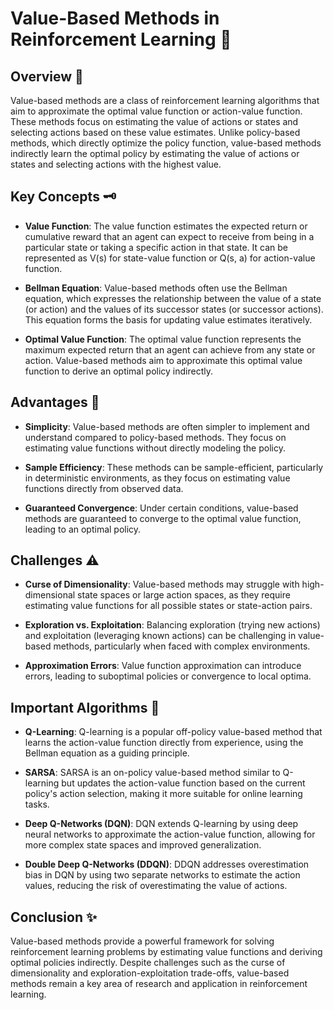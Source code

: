 # Value-Based Methods in Reinforcement Learning 🎯

## Overview 🌟

Value-based methods are a class of reinforcement learning algorithms that aim to approximate the optimal value function or action-value function. These methods focus on estimating the value of actions or states and selecting actions based on these value estimates. Unlike policy-based methods, which directly optimize the policy function, value-based methods indirectly learn the optimal policy by estimating the value of actions or states and selecting actions with the highest value.

## Key Concepts 🗝️

- **Value Function**: The value function estimates the expected return or cumulative reward that an agent can expect to receive from being in a particular state or taking a specific action in that state. It can be represented as V(s) for state-value function or Q(s, a) for action-value function.

- **Bellman Equation**: Value-based methods often use the Bellman equation, which expresses the relationship between the value of a state (or action) and the values of its successor states (or successor actions). This equation forms the basis for updating value estimates iteratively.

- **Optimal Value Function**: The optimal value function represents the maximum expected return that an agent can achieve from any state or action. Value-based methods aim to approximate this optimal value function to derive an optimal policy indirectly.

## Advantages 🌈

- **Simplicity**: Value-based methods are often simpler to implement and understand compared to policy-based methods. They focus on estimating value functions without directly modeling the policy.

- **Sample Efficiency**: These methods can be sample-efficient, particularly in deterministic environments, as they focus on estimating value functions directly from observed data.

- **Guaranteed Convergence**: Under certain conditions, value-based methods are guaranteed to converge to the optimal value function, leading to an optimal policy.

## Challenges ⚠️

- **Curse of Dimensionality**: Value-based methods may struggle with high-dimensional state spaces or large action spaces, as they require estimating value functions for all possible states or state-action pairs.

- **Exploration vs. Exploitation**: Balancing exploration (trying new actions) and exploitation (leveraging known actions) can be challenging in value-based methods, particularly when faced with complex environments.

- **Approximation Errors**: Value function approximation can introduce errors, leading to suboptimal policies or convergence to local optima.

## Important Algorithms 🚀

- **Q-Learning**: Q-learning is a popular off-policy value-based method that learns the action-value function directly from experience, using the Bellman equation as a guiding principle.

- **SARSA**: SARSA is an on-policy value-based method similar to Q-learning but updates the action-value function based on the current policy's action selection, making it more suitable for online learning tasks.

- **Deep Q-Networks (DQN)**: DQN extends Q-learning by using deep neural networks to approximate the action-value function, allowing for more complex state spaces and improved generalization.

- **Double Deep Q-Networks (DDQN)**: DDQN addresses overestimation bias in DQN by using two separate networks to estimate the action values, reducing the risk of overestimating the value of actions.

## Conclusion ✨

Value-based methods provide a powerful framework for solving reinforcement learning problems by estimating value functions and deriving optimal policies indirectly. Despite challenges such as the curse of dimensionality and exploration-exploitation trade-offs, value-based methods remain a key area of research and application in reinforcement learning.

